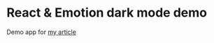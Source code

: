 # React & Emotion dark mode demo

Demo app for [my article](https://yo7.dev/articles/react-emotion-darkmode)
